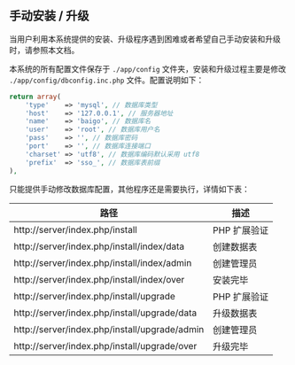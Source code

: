 ## 手动安装 / 升级

当用户利用本系统提供的安装、升级程序遇到困难或者希望自己手动安装和升级时，请参照本文档。

本系统的所有配置文件保存于 `./app/config` 文件夹，安装和升级过程主要是修改 `./app/config/dbconfig.inc.php` 文件。配置说明如下：

```php
return array(
    'type'    => 'mysql', // 数据库类型
    'host'    => '127.0.0.1', // 服务器地址
    'name'    => 'baigo', // 数据库名
    'user'    => 'root', // 数据库用户名
    'pass'    => '', // 数据库密码
    'port'    => '', // 数据库连接端口
    'charset' => 'utf8', // 数据库编码默认采用 utf8
    'prefix'  => 'sso_', // 数据库表前缀
),
```

只能提供手动修改数据库配置，其他程序还是需要执行，详情如下表：

| 路径 | 描述 |
| - | - |
| http://server/index.php/install | PHP 扩展验证 |
| http://server/index.php/install/index/data | 创建数据表 |
| http://server/index.php/install/index/admin | 创建管理员 |
| http://server/index.php/install/index/over | 安装完毕 |
| http://server/index.php/install/upgrade | PHP 扩展验证 |
| http://server/index.php/install/upgrade/data | 升级数据表 |
| http://server/index.php/install/upgrade/admin | 创建管理员 |
| http://server/index.php/install/upgrade/over | 升级完毕 |